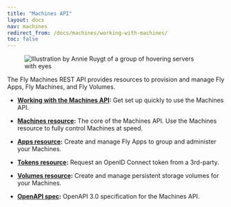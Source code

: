 ```yaml
---
title: "Machines API"
layout: docs
nav: machines
redirect_from: /docs/machines/working-with-machines/
toc: false
---
```


<figure class="flex justify-center">
  <img src="/static/images/machine-api.png" alt="Illustration by Annie Ruygt of a group of hovering servers with eyes" class="max-w-lg">
</figure>

The Fly Machines REST API provides resources to provision and manage Fly Apps, Fly Machines, and Fly Volumes.


* **[Working with the Machines API](/docs/machines/api/working-with-machines-api):** Get set up quickly to use the Machines API.

* **[Machines resource](/docs/machines/api/machines-resource):** The core of the Machines API. Use the Machines resource to fully control Machines at speed.

* **[Apps resource](/docs/machines/api/apps-resource):** Create and manage Fly Apps to group and administer your Machines.

* **[Tokens resource](/docs/machines/api/tokens-resource):** Request an OpenID Connect token from a 3rd-party.

* **[Volumes resource](/docs/machines/api/volumes-resource):** Create and manage persistent storage volumes for your Machines.

* **[OpenAPI spec](https://docs.machines.dev/+external):** OpenAPI 3.0 specification for the Machines API.
